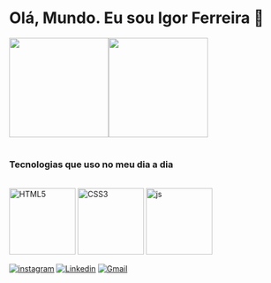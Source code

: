 # Olá, Mundo. Eu sou Igor Ferreira 👋


<table>

<img height="180em" src="https://github-readme-stats.vercel.app/api?username=igorgooh&show_icons=true&theme=highcontrast&include_all_commits=true&count_private=true"/><img height="180em" src="https://github-readme-stats.vercel.app/api/top-langs/?username=igorgooh&layout=compact&langs_count=6&theme=highcontrast"/>
</table>

### Tecnologias que uso no meu dia a dia
<div style="display: inline_block"><br/>
  <img src="https://img.icons8.com/color/2x/html-5.png" width="120" alt="HTML5">
  <img src="https://img.icons8.com/color/2x/css3.png" width="120" alt="CSS3">
  <img src="https://static.vecteezy.com/system/resources/previews/027/127/560/non_2x/javascript-logo-javascript-icon-transparent-free-png.png" width="120" alt="js">
</div>

<div class= "redes_sociais">

[![instagram](https://img.shields.io/badge/Instagram-E4405F?style=for-the-badge&logo=instagram&logoColor=white)](https://www.instagram.com/igor.goh/)
[![Linkedin](https://img.shields.io/badge/LinkedIn-0077B5?style=for-the-badge&logo=linkedin&logoColor=white)](https://www.linkedin.com/in/igor-ferreira-6466841b9)
[![Gmail](https://img.shields.io/badge/Gmail-D14836?style=for-the-badge&logo=gmail&logoColor=white)](https://mail.google.com/mail/u/0/?tab=rm&ogbl#inbox/igor.goohsantos@gmail.com/)
</div>
